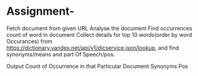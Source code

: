 # Assignment-
Fetch document from given URL
Analyse the document 
Find occurrences count of word in document
Collect details for top 10 words(order by word Occurances) from https://dictionary.yandex.net/api/v1/dicservice.json/lookup, and find  synonyms/means and  part Of Speech/pos.

Output 
Count of Occurrence in that Particular Document
Synonyms
Pos
